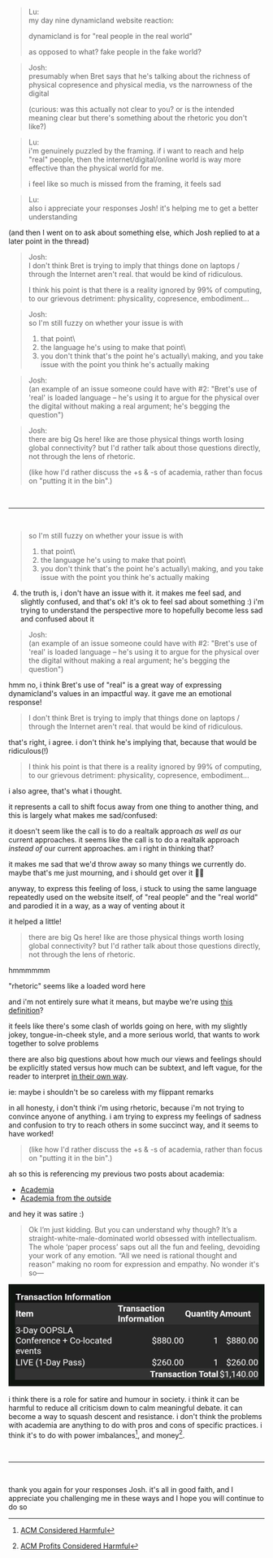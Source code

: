 > Lu:\
> my day nine dynamicland website reaction: 
> 
> dynamicland is for "real people in the real world"
> 
> as opposed to what? fake people in the fake world?

> Josh:\
> presumably when Bret says that he's talking about the richness of physical copresence and physical media, vs the narrowness of the digital
> 
> (curious: was this actually not clear to you? or is the intended meaning clear but there's something about the rhetoric you don't like?)

> Lu:\
> i'm genuinely puzzled by the framing. if i want to reach and help "real" people, then the internet/digital/online world is way more effective than the physical world for me.
> 
> i feel like so much is missed from the framing, it feels sad

> Lu:\
> also i appreciate your responses Josh! it's helping me to get a better understanding

(and then I went on to ask about something else, which Josh replied to at a later point in the thread) 

> Josh:\
> I don't think Bret is trying to imply that things done on laptops / through the Internet aren't real. that would be kind of ridiculous.
> 
> I think his point is that there is a reality ignored by 99% of computing, to our grievous detriment: physicality, copresence, embodiment...

> Josh:\
> so I'm still fuzzy on whether your issue is with
> 
> 1. that point\
> 2. the language he's using to make that point\
> 3. you don't think that's the point he's actually\ making, and you take issue with the point you think he's actually making

> Josh:\
> (an example of an issue someone could have with #2: "Bret's use of 'real' is loaded language – he's using it to argue for the physical over the digital without making a real argument; he's begging the question")

> Josh:\
> there are big Qs here! like are those physical things worth losing global connectivity? but I'd rather talk about those questions directly, not through the lens of rhetoric.
> 
> (like how I'd rather discuss the +s & -s of academia, rather than focus on "putting it in the bin".)

<br>

<hr>

<br>

> so I'm still fuzzy on whether your issue is with
> 
> 1. that point\
> 2. the language he's using to make that point\
> 3. you don't think that's the point he's actually\ making, and you take issue with the point you think he's actually making

4. the truth is, i don't have an issue with it. it makes me feel sad, and slightly confused, and that's ok! it's ok to feel sad about something :) i'm trying to understand the perspective more to hopefully become less sad and confused about it

> Josh:\
> (an example of an issue someone could have with #2: "Bret's use of 'real' is loaded language – he's using it to argue for the physical over the digital without making a real argument; he's begging the question")

hmm no, i think Bret's use of "real" is a great way of expressing dynamicland's values in an impactful way. it gave me an emotional response!

> I don't think Bret is trying to imply that things done on laptops / through the Internet aren't real. that would be kind of ridiculous.

that's right, i agree. i don't think he's implying that, because that would be ridiculous(!)

> I think his point is that there is a reality ignored by 99% of computing, to our grievous detriment: physicality, copresence, embodiment...

i also agree, that's what i thought.

it represents a call to shift focus away from one thing to another thing, and this is largely what makes me sad/confused:

it doesn't seem like the call is to do a realtalk approach *as well as* our current approaches. it seems like the call is to do a realtalk approach *instead of* our current approaches. am i right in thinking that? 

it makes me sad that we'd throw away so many things we currently do. maybe that's me just mourning, and i should get over it 🤷‍♀️

anyway, to express this feeling of loss, i stuck to using the same language repeatedly used on the website itself, of "real people" and the "real world" and parodied it in a way, as a way of venting about it

it helped a little!

> there are big Qs here! like are those physical things worth losing global connectivity? but I'd rather talk about those questions directly, not through the lens of rhetoric.

hmmmmmm

"rhetoric" seems like a loaded word here

and i'm not entirely sure what it means, but maybe we're using [this definition](https://worrydream.com/RhetoricAndScience/)?

it feels like there's some clash of worlds going on here, with my slightly jokey, tongue-in-cheek style, and a more serious world, that wants to work together to solve problems

there are also big questions about how much our views and feelings should be explicitly stated versus how much can be subtext, and left vague, for the reader to interpret [in their own way](https://www.todepond.com/wikiblogarden/speak/accurate/).

ie: maybe i shouldn't be so careless with my flippant remarks 

in all honesty, i don't think i'm using rhetoric, because i'm not trying to convince anyone of anything. i am trying to express my feelings of sadness and confusion to try to reach others in some succinct way, and it seems to have worked!

> (like how I'd rather discuss the +s & -s of academia, rather than focus on "putting it in the bin".)

ah so this is referencing my previous two posts about academia:

- [Academia](https://www.todepond.com/wikiblogarden/academia)
- [Academia from the outside](https://www.todepond.com/wikiblogarden/academia/from/the-outside/)

and hey it was satire :)

> Ok I’m just kidding. But you can understand why though? It’s a straight-white-male-dominated world obsessed with intellectualism. The whole ‘paper process’ saps out all the fun and feeling, devoiding your work of any emotion. “All we need is rational thought and reason” making no room for expression and empathy. No wonder it's so—

![academia is expensive](exp.png)

i think there is a role for satire and humour in society. i think it can be harmful to reduce all criticism down to calm meaningful debate. it can become a way to squash descent and resistance. i don't think the problems with academia are anything to do with pros and cons of specific practices. i think it's to do with power imbalances[^power], and money[^money].

<br>

<hr>

<br>

thank you again for your responses Josh. it's all in good faith, and I appreciate you challenging me in these ways and I hope you will continue to do so

[^power]: [ACM Considered Harmful](https://se9book.wordpress.com/2011/01/24/acm-considered-harmful/)
[^money]: [ACM Profits Considered Harmful](https://cacm.acm.org/opinion/acm-profits-considered-harmful/)
